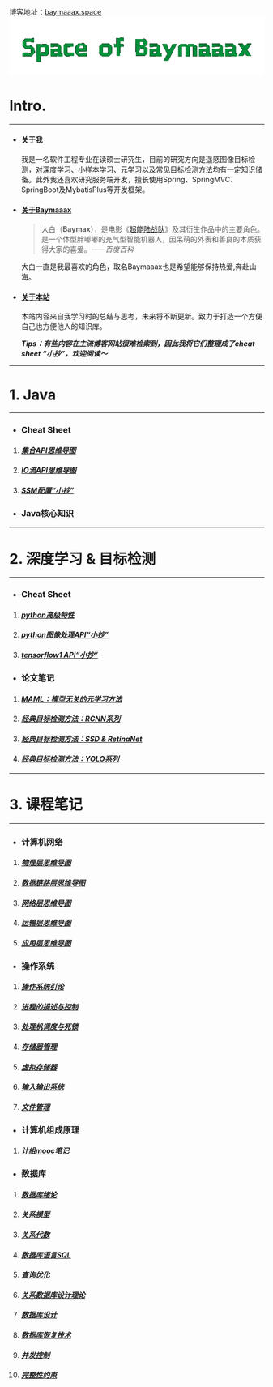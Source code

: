 博客地址：[baymaaax.space](http://baymaaax.space)
<img src="img/logo.png" alt="logo" style="zoom:150%;" />

# **Intro.**

------

- #### <u>关于我</u>

  我是一名软件工程专业在读硕士研究生，目前的研究方向是遥感图像目标检测，对深度学习、小样本学习、元学习以及常见目标检测方法均有一定知识储备。此外我还喜欢研究服务端开发，擅长使用Spring、SpringMVC、SpringBoot及MybatisPlus等开发框架。

- #### <u>关于Baymaaax</u>

  > 大白（**Baymax**），是电影《[超能陆战队](https://baike.baidu.com/item/超能陆战队/13575607?fromModule=lemma_inlink)》及其衍生作品中的主要角色。是一个体型胖嘟嘟的充气型智能机器人，因呆萌的外表和善良的本质获得大家的喜爱。——*百度百科*

  大白一直是我最喜欢的角色，取名Baymaaax也是希望能够保持热爱,奔赴山海。

- #### <u>关于本站</u>

  本站内容来自我学习时的总结与思考，未来将不断更新。致力于打造一个方便自己也方便他人的知识库。

  ***Tips：有些内容在主流博客网站很难检索到，因此我将它们整理成了cheat sheet “小抄”，欢迎阅读～***

------

# **1. Java** 

------

- ### Cheat Sheet

1. #### *[集合API思维导图](page/集合API思维导图.md)*

2. #### *[IO流API思维导图](page/IO流API思维导图.md)*

3. #### *[SSM配置“小抄”](page/SSM配置小抄.md)*

- ### Java核心知识

------

# **2. 深度学习 & 目标检测**

------

- ### Cheat Sheet

1. #### *[python高级特性](page/python高级特性.md)*

2. #### *[python图像处理API“小抄”](page/python图像处理小抄.md)*

3. ####  *[tensorflow1 API“小抄”](page/tensorflow1小抄.md)*

- ### 论文笔记

1. #### *[MAML：模型无关的元学习方法](page/模型无关的元学习方法.md)*

2. #### *[经典目标检测方法：RCNN系列](page/经典目标检测方法RCNN系列.md)*

3. #### *[经典目标检测方法：SSD & RetinaNet](page/经典目标检测方法SSD_RetinaNet.md)*

4. #### *[经典目标检测方法：YOLO系列](page/经典目标检测方法YOLO系列.md)*



------

# **3. 课程笔记**

------

- ### 计算机网络

1. #### *[物理层思维导图](page/物理层思维导图.md)*

2. #### *[数据链路层思维导图](page/数据链路层思维导图.md)*

3. #### *[网络层思维导图](page/网络层思维导图.md)*

4. #### *[运输层思维导图](page/运输层思维导图.md)*

5. #### *[应用层思维导图](page/应用层思维导图.md)*

- ### 操作系统

1. #### *[操作系统引论](page/操作系统引论.md)*

2. #### *[进程的描述与控制](page/进程的描述与控制.md)*

3. #### *[处理机调度与死锁](page/处理机调度与死锁.md)*

4. #### *[存储器管理](page/存储器管理.md)*

5. #### *[虚拟存储器](page/虚拟存储器.md)*

6. #### *[输入输出系统](page/输入输出系统.md)*

7. #### *[文件管理](page/文件管理.md)*

- ### 计算机组成原理

1. #### *[计组mooc笔记](page/计组mooc笔记.md)*

- ### 数据库

1. #### *[数据库绪论](page/数据库绪论.md)*

2. #### *[关系模型](page/关系模型.md)*

3. #### *[关系代数](page/关系代数.md)*

4. #### *[数据库语言SQL](page/数据库语言SQL.md)*

5. #### *[查询优化](page查询优化/.md)*

6. #### *[关系数据库设计理论](page/关系数据库设计理论.md)*

7. #### *[数据库设计](page/数据库设计.md)*

8. #### *[数据库恢复技术](page/数据库恢复技术.md)*

9. #### *[并发控制](page/并发控制.md)*

1. #### *[完整性约束](page/完整性约束.md)*


